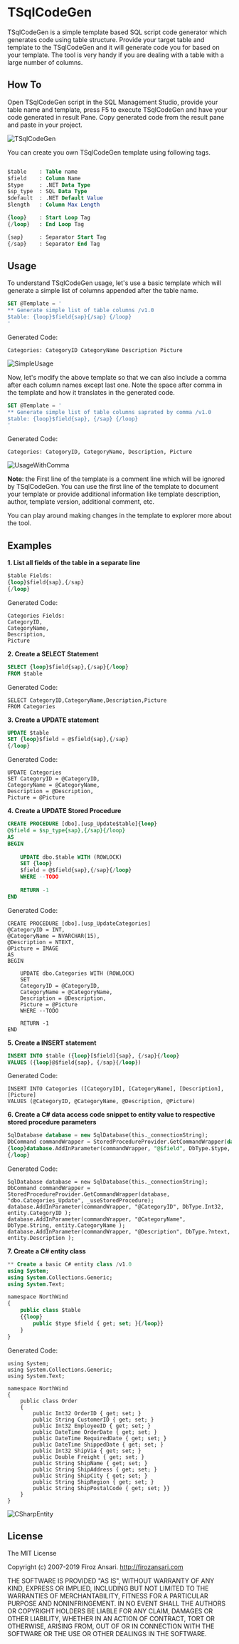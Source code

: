# TSqlCodeGen

TSqlCodeGen is a simple template based SQL script code generator which generates code using table structure. Provide your target table and template to the TSqlCodeGen and it will generate code you for based on your template. The tool is very handy if you are dealing with a table with a large number of columns.

## How To
Open TSqlCodeGen script in the SQL Management Studio, provide your table name and template, press F5 to execute TSqlCodeGen and have your code generated in result Pane. 
Copy generated code from the result pane and paste in your project.

![TSqlCodeGen](./Images/Introduction.PNG)

You can create you own TSqlCodeGen template using following tags.

``` sql

$table    : Table name
$field    : Column Name
$type     : .NET Data Type
$sp_type  : SQL Data Type
$default  : .NET Default Value
$length   : Column Max Length

{loop}    : Start Loop Tag
{/loop}   : End Loop Tag

{sap}     : Separator Start Tag
{/sap}    : Separator End Tag

```

## Usage
To understand TSqlCodeGen usage, let's use a basic template which will generate a simple list of columns appended after the table name. 

``` sql
SET @Template = '
** Generate simple list of table columns /v1.0
$table: {loop}$field{sap}{/sap} {/loop}
'
```

Generated Code:
```
Categories: CategoryID CategoryName Description Picture
```

![SimpleUsage](./Images/SimpleUsage.PNG)

Now, let's modify the above template so that we can also include a comma after each column names except last one. Note the space after comma in the template and how it translates in the generated code.

``` sql
SET @Template = '
** Generate simple list of table columns saprated by comma /v1.0
$table: {loop}$field{sap}, {/sap} {/loop}
'
```

Generated Code:

```
Categories: CategoryID, CategoryName, Description, Picture
```

![UsageWithComma](./Images/UsageWithComma.PNG)

**Note**: the First line of the template is a comment line which will be ignored by TSqlCodeGen. You can use the first line of the template to document your template or provide additional information like template description, author, template version, additional comment, etc.

You can play around making changes in the template to explorer more about the tool.

## Examples
**1. List all fields of the table in a separate line**

``` sql
$table Fields:
{loop}$field{sap},{/sap}
{/loop}
```

Generated Code:

```
Categories Fields:
CategoryID,
CategoryName,
Description,
Picture
```

**2. Create a SELECT Statement**

``` sql
SELECT {loop}$field{sap},{/sap}{/loop}
FROM $table
```

Generated Code:

```
SELECT CategoryID,CategoryName,Description,Picture
FROM Categories
```

**3. Create a UPDATE statement**

``` sql
UPDATE $table
SET {loop}$field = @$field{sap},{/sap}
{/loop}
```

Generated Code:

```
UPDATE Categories
SET CategoryID = @CategoryID,
CategoryName = @CategoryName,
Description = @Description,
Picture = @Picture
```

**4. Create a UPDATE Stored Procedure**

``` sql
CREATE PROCEDURE [dbo].[usp_Update$table]{loop}
@$field = $sp_type{sap},{/sap}{/loop}
AS
BEGIN
 
	UPDATE dbo.$table WITH (ROWLOCK)
	SET {loop}
	$field = @$field{sap},{/sap}{/loop}
	WHERE --TODO
 
	RETURN -1
END
```

Generated Code:

```
CREATE PROCEDURE [dbo].[usp_UpdateCategories]
@CategoryID = INT,
@CategoryName = NVARCHAR(15),
@Description = NTEXT,
@Picture = IMAGE
AS
BEGIN
 
	UPDATE dbo.Categories WITH (ROWLOCK)
	SET 
	CategoryID = @CategoryID,
	CategoryName = @CategoryName,
	Description = @Description,
	Picture = @Picture
	WHERE --TODO
 
	RETURN -1
END
```

**5. Create a INSERT statement**

``` sql
INSERT INTO $table ({loop}[$field]{sap}, {/sap}{/loop}
VALUES ({loop}@$field{sap}, {/sap}{/loop})
```

Generated Code:

```
INSERT INTO Categories ([CategoryID], [CategoryName], [Description], [Picture]
VALUES (@CategoryID, @CategoryName, @Description, @Picture)
```

**6. Create a C# data access code snippet to entity value to respective stored procedure parameters**

``` sql
SqlDatabase database = new SqlDatabase(this._connectionString);
DbCommand commandWrapper = StoredProcedureProvider.GetCommandWrapper(database, "dbo.$table_Update", _useStoredProcedure);
{loop}database.AddInParameter(commandWrapper, "@$field", DbType.$type, entity.$field );
{/loop}
```

Generated Code:

```
SqlDatabase database = new SqlDatabase(this._connectionString);
DbCommand commandWrapper = StoredProcedureProvider.GetCommandWrapper(database, "dbo.Categories_Update", _useStoredProcedure);
database.AddInParameter(commandWrapper, "@CategoryID", DbType.Int32, entity.CategoryID );
database.AddInParameter(commandWrapper, "@CategoryName", DbType.String, entity.CategoryName );
database.AddInParameter(commandWrapper, "@Description", DbType.?ntext, entity.Description );
```

**7. Create a C# entity class**

``` sql
** Create a basic C# entity class /v1.0
using System;
using System.Collections.Generic;
using System.Text;

namespace NorthWind
{
    public class $table
    {{loop}
		public $type $field { get; set; }{/loop}}
	}
}
```

Generated Code:

```
using System;
using System.Collections.Generic;
using System.Text;

namespace NorthWind
{
    public class Order
    {
		public Int32 OrderID { get; set; }
		public String CustomerID { get; set; }
		public Int32 EmployeeID { get; set; }
		public DateTime OrderDate { get; set; }
		public DateTime RequiredDate { get; set; }
		public DateTime ShippedDate { get; set; }
		public Int32 ShipVia { get; set; }
		public Double Freight { get; set; }
		public String ShipName { get; set; }
		public String ShipAddress { get; set; }
		public String ShipCity { get; set; }
		public String ShipRegion { get; set; }
		public String ShipPostalCode { get; set; }}
	}
}
```

![CSharpEntity](./Images/CSharpEntity.PNG)

## License
The MIT License

Copyright (c) 2007-2019 Firoz Ansari. http://firozansari.com

THE SOFTWARE IS PROVIDED "AS IS", WITHOUT WARRANTY OF ANY KIND, EXPRESS OR
IMPLIED, INCLUDING BUT NOT LIMITED TO THE WARRANTIES OF MERCHANTABILITY,
FITNESS FOR A PARTICULAR PURPOSE AND NONINFRINGEMENT. IN NO EVENT SHALL THE
AUTHORS OR COPYRIGHT HOLDERS BE LIABLE FOR ANY CLAIM, DAMAGES OR OTHER
LIABILITY, WHETHER IN AN ACTION OF CONTRACT, TORT OR OTHERWISE, ARISING FROM,
OUT OF OR IN CONNECTION WITH THE SOFTWARE OR THE USE OR OTHER DEALINGS IN
THE SOFTWARE.
